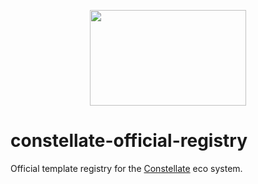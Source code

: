 <p align="center">
  <img src="https://cdn.jsdelivr.net/gh/constellators/constellate@8e303aad/assets/logo-full.png" width="250" height="152.84" />
</p>

# constellate-official-registry

Official template registry for the [Constellate](https://github.com/ctrlplusb/constellate) eco system.
